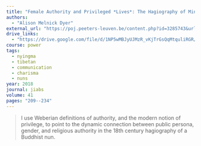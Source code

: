 ```yaml
---
title: "Female Authority and Privileged *Lives*: The Hagiography of Mingyur Peldrön"
authors:
  - "Alison Melnick Dyer"
external_url: "https://poj.peeters-leuven.be/content.php?id=3285743&url=article&download=yes"
drive_links:
  - "https://drive.google.com/file/d/1NP5wMBJyUJMzR_vKjTrGsQqMtquliRGR/view?usp=drivesdk"
course: power
tags:
  - nyingma
  - tibetan
  - communication
  - charisma
  - nuns
year: 2018
journal: jiabs
volume: 41
pages: "209--234"
---
```


> I use Weberian definitions of authority, and the modern notion of privilege, to point to the dynamic connection between public persona, gender, and religious authority in the 18th century hagiography of a Buddhist nun.
